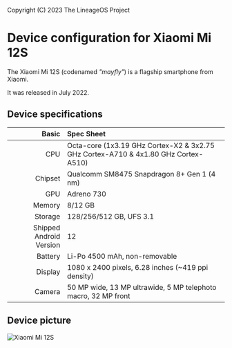 Copyright (C) 2023 The LineageOS Project

Device configuration for Xiaomi Mi 12S
=========================================

The Xiaomi Mi 12S (codenamed _"mayfly"_) is a flagship smartphone from Xiaomi.

It was released in July 2022.

## Device specifications

Basic   | Spec Sheet
-------:|:-------------------------
CPU     | Octa-core (1x3.19 GHz Cortex-X2 & 3x2.75 GHz Cortex-A710 & 4x1.80 GHz Cortex-A510)
Chipset | Qualcomm SM8475 Snapdragon 8+ Gen 1 (4 nm)
GPU     | Adreno 730
Memory  | 8/12 GB
Storage | 128/256/512 GB, UFS 3.1
Shipped Android Version | 12
Battery | Li-Po 4500 mAh, non-removable
Display | 1080 x 2400 pixels, 6.28 inches (~419 ppi density)
Camera  | 50 MP wide, 13 MP ultrawide, 5 MP telephoto macro, 32 MP front

## Device picture
![Xiaomi Mi 12S](https://cdn.cnbj1.fds.api.mi-img.com/nr-pub/202207012022_19bbddb6b35c3828f8b53f450c1519a3.png "Xiaomi Mi 12S")
